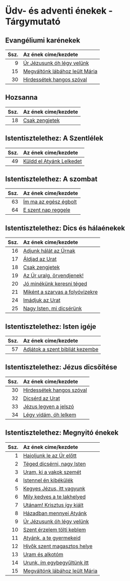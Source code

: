 # Üdv- és adventi énekek - Tárgymutató

## Evangéliumi karénekek

| Ssz. | Az ének címe/kezdete |
| ---: | :------------------- |
| 9 | [Úr Jézusunk óh légy velünk](../../collections/udv_es_adventi_enekek/009.xml) |
| 15 | [Megváltónk lábához leült Mária](../../collections/udv_es_adventi_enekek/015.xml) |
| 30 | [Hirdessétek hangos szóval](../../collections/udv_es_adventi_enekek/030.xml) |

## Hozsanna

| Ssz. | Az ének címe/kezdete |
| ---: | :------------------- |
| 18 | [Csak zengjetek](../../collections/udv_es_adventi_enekek/018.xml) |

## Istentisztelethez: A Szentlélek

| Ssz. | Az ének címe/kezdete |
| ---: | :------------------- |
| 49 | [Küldd el Atyánk Lelkedet](../../collections/udv_es_adventi_enekek/049.xml) |

## Istentisztelethez: A szombat

| Ssz. | Az ének címe/kezdete |
| ---: | :------------------- |
| 63 | [Ím ma az egész égbolt](../../collections/udv_es_adventi_enekek/063.xml) |
| 64 | [E szent nap reggele](../../collections/udv_es_adventi_enekek/064.xml) |

## Istentisztelethez: Dics és hálaénekek

| Ssz. | Az ének címe/kezdete |
| ---: | :------------------- |
| 16 | [Adjunk hálát az Úrnak](../../collections/udv_es_adventi_enekek/016.xml) |
| 17 | [Áldjad az Urat](../../collections/udv_es_adventi_enekek/017.xml) |
| 18 | [Csak zengjetek](../../collections/udv_es_adventi_enekek/018.xml) |
| 19 | [Az Úr uralg, örvendjenek!](../../collections/udv_es_adventi_enekek/019.xml) |
| 20 | [Jó minékünk keresni téged](../../collections/udv_es_adventi_enekek/020.xml) |
| 21 | [Miként a szarvas a folyóvizekre](../../collections/udv_es_adventi_enekek/021.xml) |
| 24 | [Imádjuk az Urat](../../collections/udv_es_adventi_enekek/024.xml) |
| 25 | [Nagy Isten, mi dicsérünk](../../collections/udv_es_adventi_enekek/025.xml) |

## Istentisztelethez: Isten igéje

| Ssz. | Az ének címe/kezdete |
| ---: | :------------------- |
| 57 | [Adjátok a szent bibliát kezembe](../../collections/udv_es_adventi_enekek/057.xml) |

## Istentisztelethez: Jézus dicsőítése

| Ssz. | Az ének címe/kezdete |
| ---: | :------------------- |
| 30 | [Hirdessétek hangos szóval](../../collections/udv_es_adventi_enekek/030.xml) |
| 32 | [Dicsérd az Urat](../../collections/udv_es_adventi_enekek/032.xml) |
| 33 | [Jézus legyen a jelszó](../../collections/udv_es_adventi_enekek/033.xml) |
| 34 | [Légy vidám, óh lelkem](../../collections/udv_es_adventi_enekek/034.xml) |

## Istentisztelethez: Megnyitó énekek

| Ssz. | Az ének címe/kezdete |
| ---: | :------------------- |
| 1 | [Hajoljunk le az Úr előtt](../../collections/udv_es_adventi_enekek/001.xml) |
| 2 | [Téged dicsérni, nagy Isten](../../collections/udv_es_adventi_enekek/002.xml) |
| 3 | [Uram, ki a vakok szemét](../../collections/udv_es_adventi_enekek/003.xml) |
| 4 | [Istennel én kibékülék](../../collections/udv_es_adventi_enekek/004.xml) |
| 5 | [Kegyes Jézus, itt vagyunk](../../collections/udv_es_adventi_enekek/005.xml) |
| 6 | [Mily kedves a te lakhelyed](../../collections/udv_es_adventi_enekek/006.xml) |
| 7 | [Utánam! Krisztus így kiált](../../collections/udv_es_adventi_enekek/007.xml) |
| 8 | [Házadban mennyei Atyánk](../../collections/udv_es_adventi_enekek/008.xml) |
| 9 | [Úr Jézusunk óh légy velünk](../../collections/udv_es_adventi_enekek/009.xml) |
| 10 | [Szent érzelem tölti keblem](../../collections/udv_es_adventi_enekek/010.xml) |
| 11 | [Atyánk, a te gyermekeid](../../collections/udv_es_adventi_enekek/011.xml) |
| 12 | [Hívők szent magasztos helye](../../collections/udv_es_adventi_enekek/012.xml) |
| 13 | [Uram és alkotóm](../../collections/udv_es_adventi_enekek/013.xml) |
| 14 | [Urunk, ím egybegyűltünk itt](../../collections/udv_es_adventi_enekek/014.xml) |
| 15 | [Megváltónk lábához leült Mária](../../collections/udv_es_adventi_enekek/015.xml) |

